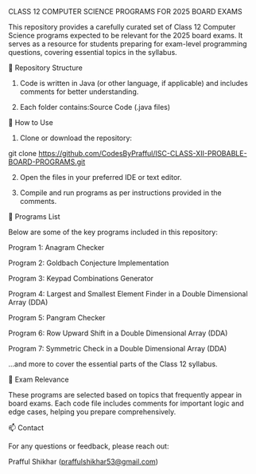 CLASS 12 COMPUTER SCIENCE PROGRAMS FOR 2025 BOARD EXAMS

This repository provides a carefully curated set of Class 12 Computer Science programs expected to be relevant for the 2025 board exams. It serves as a resource for students preparing for exam-level programming questions, covering essential topics in the syllabus.

📂 Repository Structure

1. Code is written in Java (or other language, if applicable) and includes comments for better understanding.

2. Each folder contains:Source Code (.java files)

🚀 How to Use

1. Clone or download the repository:

git clone https://github.com/CodesByPrafful/ISC-CLASS-XII-PROBABLE-BOARD-PROGRAMS.git

2. Open the files in your preferred IDE or text editor.

3. Compile and run programs as per instructions provided in the comments.

📜 Programs List

Below are some of the key programs included in this repository:

Program 1: Anagram Checker

Program 2: Goldbach Conjecture Implementation

Program 3: Keypad Combinations Generator

Program 4: Largest and Smallest Element Finder in a Double Dimensional Array (DDA)

Program 5: Pangram Checker

Program 6: Row Upward Shift in a Double Dimensional Array (DDA)

Program 7: Symmetric Check in a Double Dimensional Array (DDA)

...and more to cover the essential parts of the Class 12 syllabus.

📌 Exam Relevance

These programs are selected based on topics that frequently appear in board exams. Each code file includes comments for important logic and edge cases, helping you prepare comprehensively.

📫 Contact

For any questions or feedback, please reach out:

Prafful Shikhar (praffulshikhar53@gmail.com)















































